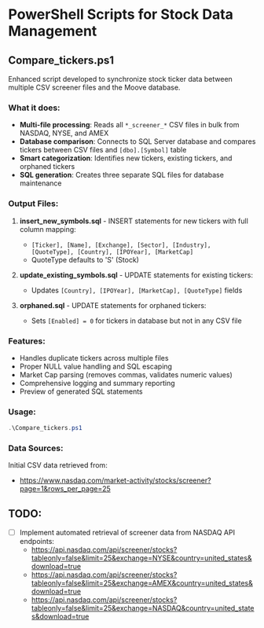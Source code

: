 # PowerShell Scripts for Stock Data Management

## Compare_tickers.ps1

Enhanced script developed to synchronize stock ticker data between multiple CSV screener files and the Moove database.

### What it does:
- **Multi-file processing**: Reads all `*_screener_*` CSV files in bulk from NASDAQ, NYSE, and AMEX
- **Database comparison**: Connects to SQL Server database and compares tickers between CSV files and `[dbo].[Symbol]` table
- **Smart categorization**: Identifies new tickers, existing tickers, and orphaned tickers
- **SQL generation**: Creates three separate SQL files for database maintenance

### Output Files:
1. **insert_new_symbols.sql** - INSERT statements for new tickers with full column mapping:
   - `[Ticker], [Name], [Exchange], [Sector], [Industry], [QuoteType], [Country], [IPOYear], [MarketCap]`
   - QuoteType defaults to 'S' (Stock)

2. **update_existing_symbols.sql** - UPDATE statements for existing tickers:
   - Updates `[Country], [IPOYear], [MarketCap], [QuoteType]` fields

3. **orphaned.sql** - UPDATE statements for orphaned tickers:
   - Sets `[Enabled] = 0` for tickers in database but not in any CSV file

### Features:
- Handles duplicate tickers across multiple files
- Proper NULL value handling and SQL escaping
- Market Cap parsing (removes commas, validates numeric values)
- Comprehensive logging and summary reporting
- Preview of generated SQL statements

### Usage:
```powershell
.\Compare_tickers.ps1
```

### Data Sources:
Initial CSV data retrieved from:
- https://www.nasdaq.com/market-activity/stocks/screener?page=1&rows_per_page=25

## TODO:
- [ ] Implement automated retrieval of screener data from NASDAQ API endpoints:
  - https://api.nasdaq.com/api/screener/stocks?tableonly=false&limit=25&exchange=NYSE&country=united_states&download=true
  - https://api.nasdaq.com/api/screener/stocks?tableonly=false&limit=25&exchange=AMEX&country=united_states&download=true
  - https://api.nasdaq.com/api/screener/stocks?tableonly=false&limit=25&exchange=NASDAQ&country=united_states&download=true